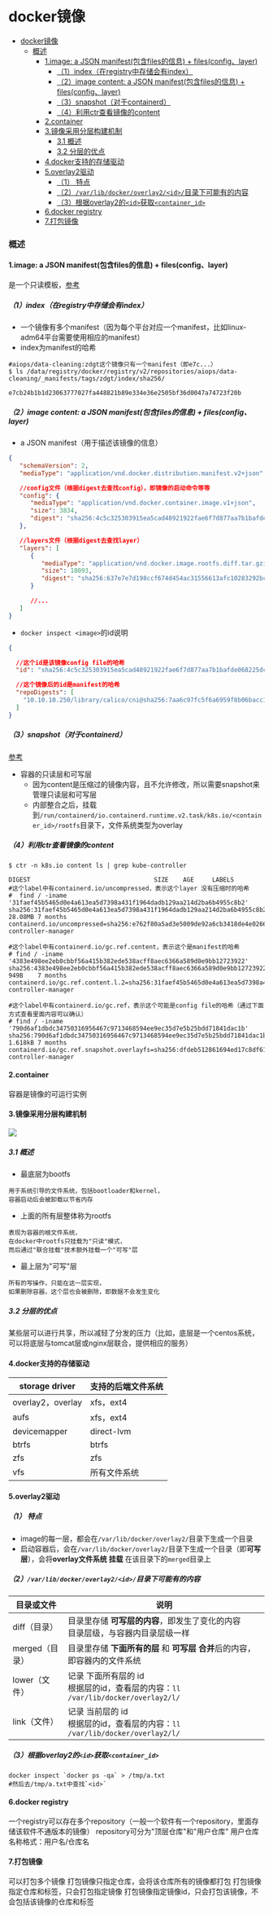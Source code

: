 # docker镜像

<!-- @import "[TOC]" {cmd="toc" depthFrom=1 depthTo=6 orderedList=false} -->
<!-- code_chunk_output -->

- [docker镜像](#docker镜像)
    - [概述](#概述)
      - [1.image: a JSON manifest(包含files的信息) + files(config、layer)](#1image-a-json-manifest包含files的信息-filesconfig-layer)
        - [（1）index（在registry中存储会有index）](#1index在registry中存储会有index)
        - [（2）image content: a JSON manifest(包含files的信息) + files(config、layer)](#2image-content-a-json-manifest包含files的信息-filesconfig-layer)
        - [（3）snapshot（对于containerd）](#3snapshot对于containerd)
        - [（4）利用ctr查看镜像的content](#4利用ctr查看镜像的content)
      - [2.container](#2container)
      - [3.镜像采用分层构建机制](#3镜像采用分层构建机制)
        - [3.1 概述](#31-概述)
        - [3.2 分层的优点](#32-分层的优点)
      - [4.docker支持的存储驱动](#4docker支持的存储驱动)
      - [5.overlay2驱动](#5overlay2驱动)
        - [（1） 特点](#1-特点)
        - [（2）`/var/lib/docker/overlay2/<id>/`目录下可能有的内容](#2varlibdockeroverlay2id目录下可能有的内容)
        - [（3）根据overlay2的`<id>`获取`<container_id>`](#3根据overlay2的id获取container_id)
      - [6.docker registry](#6docker-registry)
      - [7.打包镜像](#7打包镜像)

<!-- /code_chunk_output -->

### 概述

#### 1.image: a JSON manifest(包含files的信息) + files(config、layer)
是一个只读模板，[参考](https://github.com/containerd/containerd/blob/main/docs/content-flow.md)

##### （1）index（在registry中存储会有index）
* 一个镜像有多个manifest（因为每个平台对应一个manifest，比如linux-adm64平台需要使用相应的manifest）
* index为manifest的哈希
```shell
#aiops/data-cleaning:zdgt这个镜像只有一个manifest（即e7c...）
$ ls /data/registry/docker/registry/v2/repositories/aiops/data-cleaning/_manifests/tags/zdgt/index/sha256/

e7cb24b1b1d23063777027fa448821b89e334e36e2505bf36d0047a74723f20b
```


##### （2）image content: a JSON manifest(包含files的信息) + files(config、layer)

* a JSON manifest（用于描述该镜像的信息）
```json
{
   "schemaVersion": 2,
   "mediaType": "application/vnd.docker.distribution.manifest.v2+json",

   //config文件（根据digest去查找config），即镜像的启动命令等等
   "config": {
      "mediaType": "application/vnd.docker.container.image.v1+json",
      "size": 3834,
      "digest": "sha256:4c5c325303915ea5cad48921922fae6f7d877aa7b1bafde068225dc36e5e3468"
   },

   //layers文件（根据digest去查找layer）
   "layers": [
      {
         "mediaType": "application/vnd.docker.image.rootfs.diff.tar.gzip",
         "size": 18093,
         "digest": "sha256:637e7e7d198ccf674d454ac31556613afc10283292bc05325cc8a185f7aeca3e"
      }

      //...
   ]
}
```

* `docker inspect <image>`的id说明
```json
{

  //这个id是该镜像config file的哈希
  "id": "sha256:4c5c325303915ea5cad48921922fae6f7d877aa7b1bafde068225dc36e5e3468",

  //这个镜像后的id是manifest的哈希
  "repoDigests": [
    "10.10.10.250/library/calico/cni@sha256:7aa6c97fc5f6a6959f8b06bacc12e6f593c68e6e0839e1f454ba0b9523255a79"
  ]
}
```

##### （3）snapshot（对于containerd）
[参考](https://blog.mobyproject.org/where-are-containerds-graph-drivers-145fc9b7255)
* 容器的只读层和可写层
  * 因为content是压缩过的镜像内容，且不允许修改，所以需要snapshot来管理只读层和可写层
  * 内部整合之后，挂载到`/run/containerd/io.containerd.runtime.v2.task/k8s.io/<container_id>/rootfs`目录下，文件系统类型为overlay

##### （4）利用ctr查看镜像的content
```shell
$ ctr -n k8s.io content ls | grep kube-controller

DIGEST									SIZE	AGE		LABELS
#这个label中有containerd.io/uncompressed，表示这个layer 没有压缩时的哈希
#  find / -iname '31faef45b5465d0e4a613ea5d7398a431f1964dadb129aa214d2ba6b4955c8b2'
sha256:31faef45b5465d0e4a613ea5d7398a431f1964dadb129aa214d2ba6b4955c8b2	28.08MB	7 months	containerd.io/uncompressed=sha256:e762f80a5ad3e5009de92a6cb3418de4e0266e7451276e742bb793df9225f4bb,containerd.io/distribution.source.10.10.10.250=library/k8s.gcr.io/kube-controller-manager

#这个label中有containerd.io/gc.ref.content，表示这个是manifest的哈希
# find / -iname '4383e498ee2eb0cbbf56a415b382ede538acff8aec6366a589d0e9bb12723922'
sha256:4383e498ee2eb0cbbf56a415b382ede538acff8aec6366a589d0e9bb12723922	949B	7 months	containerd.io/gc.ref.content.l.2=sha256:31faef45b5465d0e4a613ea5d7398a431f1964dadb129aa214d2ba6b4955c8b2,containerd.io/gc.ref.content.l.1=sha256:15663828260b844f6fd9637195bf716ca809a9020b913a032f03ff06c31cf985,containerd.io/gc.ref.content.l.0=sha256:ab2f6dae3b543cfb15c6bbc4ce6368bb84fd76fcb08efb54fb9345240e9f4e34,containerd.io/gc.ref.content.config=sha256:790d6af1dbdc34750316956467c9713468594ee9ec35d7e5b25bdd71841dac1b,containerd.io/distribution.source.10.10.10.250=library/k8s.gcr.io/kube-controller-manager

#这个label中有containerd.io/gc.ref，表示这个可能是config file的哈希（通过下面方式查看里面内容可以确认）
# find / -iname '790d6af1dbdc34750316956467c9713468594ee9ec35d7e5b25bdd71841dac1b'
sha256:790d6af1dbdc34750316956467c9713468594ee9ec35d7e5b25bdd71841dac1b	1.618kB	7 months	containerd.io/gc.ref.snapshot.overlayfs=sha256:dfdeb512861694ed17c8df616fd704108c065901346778688f7b4d3db4c9ceb8,containerd.io/distribution.source.10.10.10.250=library/k8s.gcr.io/kube-controller-manager
```

#### 2.container
容器是镜像的可运行实例

#### 3.镜像采用分层构建机制
![](./imgs/docker_image_01.png)

##### 3.1 概述

* 最底层为bootfs
```
用于系统引导的文件系统，包括bootloader和kernel，
容器启动后会被卸载以节省内存
```

* 上面的所有层整体称为rootfs
```
表现为容器的根文件系统，
在docker中rootfs只挂载为"只读"模式，
而后通过"联合挂载"技术额外挂载一个"可写"层
```

* 最上层为"可写"层
```
所有的写操作，只能在这一层实现，
如果删除容器，这个层也会被删除，即数据不会发生变化
```

##### 3.2 分层的优点
某些层可以进行共享，所以减轻了分发的压力（比如，底层是一个centos系统，可以将底层与tomcat层或nginx层联合，提供相应的服务）

#### 4.docker支持的存储驱动
|storage driver|支持的后端文件系统|
|-|-|
|overlay2，overlay|xfs，ext4|
|aufs|xfs，ext4|
|devicemapper|direct-lvm|
|btrfs|btrfs|
|zfs|zfs|
|vfs|所有文件系统|

#### 5.overlay2驱动

##### （1） 特点
* image的每一层，都会在`/var/lib/docker/overlay2/`目录下生成一个目录
* 启动容器后，会在`/var/lib/docker/overlay2/`目录下生成一个目录（即**可写层**），会将**overlay文件系统** **挂载** 在该目录下的`merged`目录上

##### （2）`/var/lib/docker/overlay2/<id>/`目录下可能有的内容

|目录或文件|说明|
|-|-|
|diff（目录）|目录里存储 **可写层的内容**，即发生了变化的内容</br>目录层级，与容器内目录层级一样|
|merged（目录）|目录里存储 **下面所有的层** 和 **可写层** **合并**后的内容，即容器内的文件系统|
|lower（文件）|记录 下面所有层的 id</br>根据层的id，查看层的内容：`ll /var/lib/docker/overlay2/l/`|
|link（文件）|记录 当前层的 id</br>根据层的id，查看层的内容：`ll /var/lib/docker/overlay2/l/`|

##### （3）根据overlay2的`<id>`获取`<container_id>`
```shell
docker inspect `docker ps -qa` > /tmp/a.txt
#然后去/tmp/a.txt中查找`<id>`
```

#### 6.docker registry
一个registry可以存在多个repository（一般一个软件有一个repository，里面存储该软件不通版本的镜像）
repository可分为"顶层仓库"和"用户仓库"
用户仓库名称格式：用户名/仓库名


#### 7.打包镜像
可以打包多个镜像
打包镜像只指定仓库，会将该仓库所有的镜像都打包
打包镜像指定仓库和标签，只会打包指定镜像
打包镜像指定镜像id，只会打包该镜像，不会包括该镜像的仓库和标签
